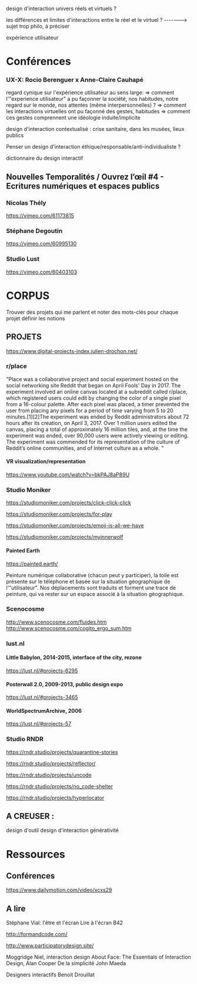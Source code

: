 design d'interaction
univers réels et virtuels ? 

les différences et limites d'interactions entre le réel et le virtuel ?
-------> sujet trop philo, à préciser

expérience utilisateur

# Conférences

### UX-X: Rocio Berenguer x Anne-Claire Cauhapé

regard cynique sur l'expérience utilisateur au sens large: 
=> comment l'"experience utilisateur" a pu façonner la société, nos habitudes, notre regard sur le monde, nos attentes (même interpersonnelles) ?
=> comment les interactions virtuelles ont pu façonné des gestes, habitudes 
=> comment ces gestes comprennent une idéologie induite/implicite

design d'interaction contextualisé : crise sanitaire, dans les musées, lieux publics

Penser un design d'interaction éthique/responsable/anti-individualiste ?

dictionnaire du design interactif

## Nouvelles Temporalités / Ouvrez l’œil #4 -  Ecritures numériques et espaces publics

### Nicolas Thély

https://vimeo.com/61173815

### Stéphane Degoutin

https://vimeo.com/60995130

### Studio Lust

https://vimeo.com/60403103

# CORPUS

Trouver des projets qui me parlent et noter des mots-clés pour chaque projet
définir les notions

## PROJETS

https://www.digital-projects-index.julien-drochon.net/

### r/place

"Place was a collaborative project and social experiment hosted on the social networking site Reddit that began on April Fools' Day in 2017. The experiment involved an online canvas located at a subreddit called r/place, which registered users could edit by changing the color of a single pixel from a 16-colour palette. After each pixel was placed, a timer prevented the user from placing any pixels for a period of time varying from 5 to 20 minutes.[1][2]The experiment was ended by Reddit administrators about 72 hours after its creation, on April 3, 2017. Over 1 million users edited the canvas, placing a total of approximately 16 million tiles, and, at the time the experiment was ended, over 90,000 users were actively viewing or editing. The experiment was commended for its representation of the culture of Reddit’s online communities, and of Internet culture as a whole. "

#### VR visualization/representation

https://www.youtube.com/watch?v=bkPAJ8aP89U

### Studio Moniker

https://studiomoniker.com/projects/click-click-click

https://studiomoniker.com/projects/for-play

https://studiomoniker.com/projects/emoji-is-all-we-have

https://studiomoniker.com/projects/myinnerwolf

#### Painted Earth

https://painted.earth/

Peinture numérique collaborative (chacun peut y participer), la toile est présente sur le téléphone et basée sur la situation géographique de l'"utilisateur". Nos déplacements sont traduits et forment une trace de peinture, qui va rester sur un espace associé à la situation géographique.

### Scenocosme

http://www.scenocosme.com/fluides.htm
http://www.scenocosme.com/cogito_ergo_sum.htm

### lust.nl

#### Little Babylon, 2014-2015, interface of the city, rezone

https://lust.nl/#projects-6295

#### Posterwall 2.0, 2009-2013, public design expo

https://lust.nl/#projects-3465

#### WorldSpectrumArchive, 2006

https://lust.nl/#projects-57

### Studio RNDR

https://rndr.studio/projects/quarantine-stories

https://rndr.studio/projects/reflector/

https://rndr.studio/projects/uncode

https://rndr.studio/projects/no_code-shelter

https://rndr.studio/projects/hyperlocator

## A CREUSER :

design d'outil
design d'interaction
générativité

# Ressources

## Conférences

https://www.dailymotion.com/video/xcxs29

## A lire

Stéphane Vial: l'être et l'écran
Lire à l'écran B42

http://formandcode.com/

http://www.participatorydesign.site/

Moggridge Niel, interaction design
About Face: The Essentials of Interaction Design, Alan Cooper
De la simplicité John Maeda

Designers interactifs
Benoit Drouillat